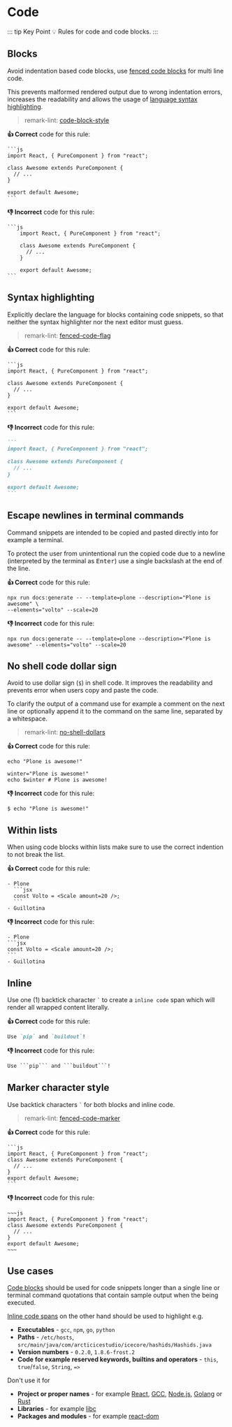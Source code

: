 # Code

::: tip Key Point
:bulb: Rules for code and code blocks.
:::

## Blocks
<!--lint disable-->
Avoid indentation based code blocks, use [fenced code blocks](https://spec.commonmark.org/0.29/#fenced-code-blocks "Link to CommonMark spec") for multi line code.

This prevents malformed rendered output due to wrong indentation errors, increases the readability and allows the usage of [language syntax highlighting](https://v1.vuepress.vuejs.org/guide/markdown.html#syntax-highlighting-in-code-blocks "Link to vuepress docs about syntax highlighting").

> remark-lint: [code-block-style](https://github.com/remarkjs/remark-lint/tree/master/packages/remark-lint-code-block-style "Link to remarkjs docs")

**:thumbsup: Correct** code for this rule:

~~~
```js
import React, { PureComponent } from "react";

class Awesome extends PureComponent {
  // ...
}

export default Awesome;
```
~~~

**:thumbsdown: Incorrect** code for this rule:

~~~
```js
    import React, { PureComponent } from "react";

    class Awesome extends PureComponent {
      // ...
    }

    export default Awesome;
```
~~~

## Syntax highlighting

Explicitly declare the language for blocks containing code snippets, so that neither the syntax highlighter nor the next editor must guess.

> remark-lint: [fenced-code-flag](https://github.com/remarkjs/remark-lint/tree/master/packages/remark-lint-fenced-code-flag "Link to remarkjs docs")

**:thumbsup: Correct** code for this rule:

~~~
```js
import React, { PureComponent } from "react";

class Awesome extends PureComponent {
  // ...
}

export default Awesome;
```
~~~

**:thumbsdown: Incorrect** code for this rule:

~~~md
```
import React, { PureComponent } from "react";

class Awesome extends PureComponent {
  // ...
}

export default Awesome;
```
~~~

## Escape newlines in terminal commands

Command snippets are intended to be copied and pasted directly into for example a terminal.

To protect the user from unintentional run the copied code due to a newline (interpreted by the terminal as <kbd>Enter</kbd>) use a single backslash at the end of the line.

**:thumbsup: Correct** code for this rule:

```shell
npx run docs:generate -- --template=plone --description="Plone is awesome" \
--elements="volto" --scale=20
```

**:thumbsdown: Incorrect** code for this rule:

```shell
npx run docs:generate -- --template=plone --description="Plone is awesome" --elements="volto" --scale=20
```

## No shell code dollar sign

Avoid to use dollar sign (`$`) in shell code.
It improves the readability and prevents error when users copy and paste the code.

To clarify the output of a command use for example a comment on the next line or optionally append it to the command on the same line, separated by a whitespace.

> remark-lint: [no-shell-dollars](https://github.com/remarkjs/remark-lint/tree/master/packages/remark-lint-no-shell-dollars "Link to remarkjs docs")

**:thumbsup: Correct** code for this rule:

```shell
echo "Plone is awesome!"
```

```shell
winter="Plone is awesome!"
echo $winter # Plone is awesome!
```

**:thumbsdown: Incorrect** code for this rule:

```shell
$ echo "Plone is awesome!"
```

## Within lists

When using code blocks within lists make sure to use the correct indention to not break the list.

**:thumbsup: Correct** code for this rule:

~~~
- Plone
  ```jsx
  const Volto = <Scale amount=20 />;
  ```
- Guillotina
~~~

**:thumbsdown: Incorrect** code for this rule:

~~~
- Plone
```jsx
const Volto = <Scale amount=20 />;
```
- Guillotina
~~~

## Inline

Use one (1) backtick character `` ` `` to create a `inline code` span which will render all wrapped content literally.

**:thumbsup: Correct** code for this rule:

```md
Use `pip` and `buildout`!
```

**:thumbsdown: Incorrect** code for this rule:

~~~md
Use ```pip``` and ```buildout```!
~~~

## Marker character style

Use backtick characters `` ` `` for both blocks and inline code.

> remark-lint: [fenced-code-marker](https://github.com/remarkjs/remark-lint/tree/master/packages/remark-lint-fenced-code-marker "Link to remarkjs docs")


**:thumbsup: Correct** code for this rule:

~~~
```js
import React, { PureComponent } from "react";
class Awesome extends PureComponent {
  // ...
}
export default Awesome;
```
~~~

**:thumbsdown: Incorrect** code for this rule:

```
~~~js
import React, { PureComponent } from "react";
class Awesome extends PureComponent {
  // ...
}
export default Awesome;
~~~
```

## Use cases

[Code blocks](#blocks) should be used for code snippets longer than a single line
or terminal command quotations that contain sample output when the being executed.

[Inline code spans](#inline) on the other hand should be used to highlight e.g.

- **Executables** - `gcc`, `npm`, `go`, `python`
- **Paths** - `/etc/hosts`, `src/main/java/com/arcticicestudio/icecore/hashids/Hashids.java`
- **Version numbers** - `0.2.0`, `1.8.6-frost.2`
- **Code for example reserved keywords, builtins and operators** - `this`, `true`/`false`, `String`, `=>`

Don't use it for

- **Project or proper names** - for example [React](https://reactjs.org "Link to reactjs"), [GCC](https://gcc.gnu.org "Link to GCC"), [Node.js](https://nodejs.org "Link to nodejs"), [Golang](https://golang.org "Link to Golang") or [Rust](https://www.rust-lang.org "Link to rust")
- **Libraries** - for example [libc](https://crates.io/crates/libc "Link to libc")
- **Packages and modules** - for example [react-dom](https://www.npmjs.com/package/react-dom "Link to react-dom")
<!--lint enable-->
